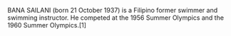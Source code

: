BANA SAILANI (born 21 October 1937) is a Filipino former swimmer and swimming instructor. He competed at the 1956 Summer Olympics and the 1960 Summer Olympics.[1]
